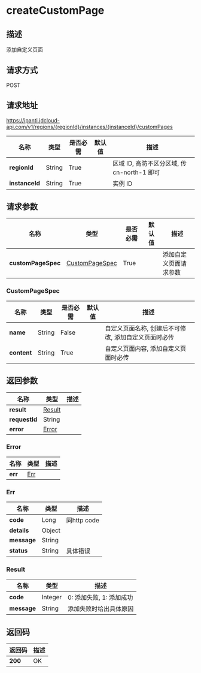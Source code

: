 # createCustomPage


## 描述
添加自定义页面

## 请求方式
POST

## 请求地址
https://ipanti.jdcloud-api.com/v1/regions/{regionId}/instances/{instanceId}/customPages

|名称|类型|是否必需|默认值|描述|
|---|---|---|---|---|
|**regionId**|String|True| |区域 ID, 高防不区分区域, 传 cn-north-1 即可|
|**instanceId**|String|True| |实例 ID|

## 请求参数
|名称|类型|是否必需|默认值|描述|
|---|---|---|---|---|
|**customPageSpec**|[CustomPageSpec](createcustompage#custompagespec)|True| |添加自定义页面请求参数|

### <div id="custompagespec">CustomPageSpec</div>
|名称|类型|是否必需|默认值|描述|
|---|---|---|---|---|
|**name**|String|False| |自定义页面名称, 创建后不可修改, 添加自定义页面时必传|
|**content**|String|True| |自定义页面内容, 添加自定义页面时必传|

## 返回参数
|名称|类型|描述|
|---|---|---|
|**result**|[Result](createcustompage#result)| |
|**requestId**|String| |
|**error**|[Error](createcustompage#error)| |

### <div id="error">Error</div>
|名称|类型|描述|
|---|---|---|
|**err**|[Err](createcustompage#err)| |
### <div id="err">Err</div>
|名称|类型|描述|
|---|---|---|
|**code**|Long|同http code|
|**details**|Object| |
|**message**|String| |
|**status**|String|具体错误|
### <div id="result">Result</div>
|名称|类型|描述|
|---|---|---|
|**code**|Integer|0: 添加失败, 1: 添加成功|
|**message**|String|添加失败时给出具体原因|

## 返回码
|返回码|描述|
|---|---|
|**200**|OK|
